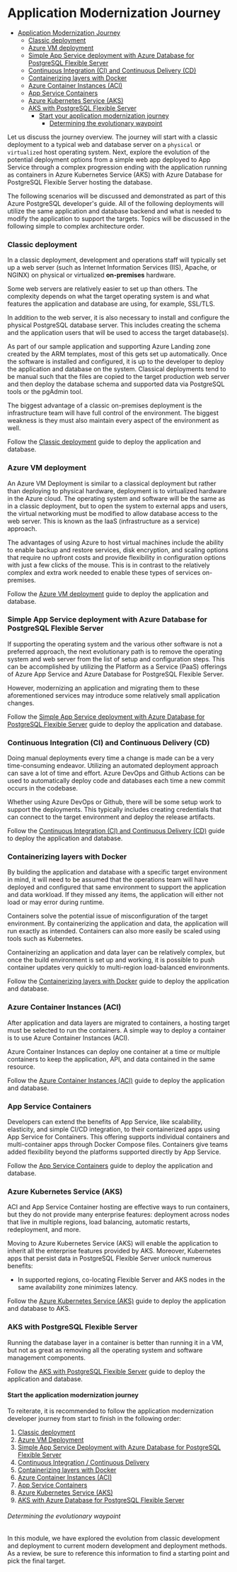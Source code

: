 # Application Modernization Journey

- [Application Modernization Journey](#application-modernization-journey)
  - [Classic deployment](#classic-deployment)
  - [Azure VM deployment](#azure-vm-deployment)
  - [Simple App Service deployment with Azure Database for PostgreSQL Flexible Server](#simple-app-service-deployment-with-azure-database-for-postgresql-flexible-server)
  - [Continuous Integration (CI) and Continuous Delivery (CD)](#continuous-integration-ci-and-continuous-delivery-cd)
  - [Containerizing layers with Docker](#containerizing-layers-with-docker)
  - [Azure Container Instances (ACI)](#azure-container-instances-aci)
  - [App Service Containers](#app-service-containers)
  - [Azure Kubernetes Service (AKS)](#azure-kubernetes-service-aks)
  - [AKS with PostgreSQL Flexible Server](#aks-with-postgresql-flexible-server)
    - [Start your application modernization journey](#start-your-application-modernization-journey)
      - [Determining the evolutionary waypoint](#determining-the-evolutionary-waypoint)

Let us discuss the journey overview. The journey will start with a classic deployment to a typical web and database server on a `physical` or `virtualized` host operating system. Next, explore the evolution of the potential deployment options from a simple web app deployed to App Service through a complex progression ending with the application running as containers in Azure Kubernetes Service (AKS) with Azure Database for PostgreSQL Flexible Server hosting the database.

The following scenarios will be discussed and demonstrated as part of this Azure PostgreSQL developer's guide. All of the following deployments will utilize the same application and database backend and what is needed to modify the application to support the targets. Topics will be discussed in the following simple to complex architecture order.

### Classic deployment

In a classic deployment, development and operations staff will typically set up a web server (such as Internet Information Services (IIS), Apache, or NGINX) on physical or virtualized **on-premises** hardware. 

Some web servers are relatively easier to set up than others. The complexity depends on what the target operating system is and what features the application and database are using, for example, SSL/TLS.

In addition to the web server, it is also necessary to install and configure the physical PostgreSQL database server. This includes creating the schema and the application users that will be used to access the target database(s).

As part of our sample application and supporting Azure Landing zone created by the ARM templates, most of this gets set up automatically. Once the software is installed and configured, it is up to the developer to deploy the application and database on the system. Classical deployments tend to be manual such that the files are copied to the target production web server and then deploy the database schema and supported data via PostgreSQL tools or the pgAdmin tool.

The biggest advantage of a classic on-premises deployment is the infrastructure team will have full control of the environment. The biggest weakness is they must also maintain every aspect of the environment as well.

Follow the [Classic deployment](https://github.com/azure/azure-postgresql/tree/master/DeveloperGuide/step-2-developer-journey-steps/01-ClassicDeploy) guide to deploy the application and database.

### Azure VM deployment

An Azure VM Deployment is similar to a classical deployment but rather than deploying to physical hardware, deployment is to virtualized hardware in the Azure cloud. The operating system and software will be the same as in a classic deployment, but to open the system to external apps and users, the virtual networking must be modified to allow database access to the web server. This is known as the IaaS (infrastructure as a service) approach.

The advantages of using Azure to host virtual machines include the ability to enable backup and restore services, disk encryption, and scaling options that require no upfront costs and provide flexibility in configuration options with just a few clicks of the mouse. This is in contrast to the relatively complex and extra work needed to enable these types of services on-premises.

Follow the [Azure VM deployment](https://github.com/azure/azure-postgresql/tree/master/DeveloperGuide/step-2-developer-journey-steps/02-01-CloudDeploy-Vm) guide to deploy the application and database.

### Simple App Service deployment with Azure Database for PostgreSQL Flexible Server

If supporting the operating system and the various other software is not a preferred approach, the next evolutionary path is to remove the operating system and web server from the list of setup and configuration steps. This can be accomplished by utilizing the Platform as a Service (PaaS) offerings of Azure App Service and Azure Database for PostgreSQL Flexible Server.

However, modernizing an application and migrating them to these aforementioned services may introduce some relatively small application changes.

Follow the [Simple App Service deployment with Azure Database for PostgreSQL Flexible Server](https://github.com/azure/azure-postgresql/tree/master/DeveloperGuide/step-2-developer-journey-steps/02-02-CloudDeploy-AppSvc) guide to deploy the application and database.

### Continuous Integration (CI) and Continuous Delivery (CD)

Doing manual deployments every time a change is made can be a very time-consuming endeavor. Utilizing an automated deployment approach can save a lot of time and effort. Azure DevOps and Github Actions can be used to automatically deploy code and databases each time a new commit occurs in the codebase.

Whether using Azure DevOps or Github, there will be some setup work to support the deployments. This typically includes creating credentials that can connect to the target environment and deploy the release artifacts.

Follow the [Continuous Integration (CI) and Continuous Delivery (CD)](https://github.com/azure/azure-postgresql/tree/master/DeveloperGuide/step-2-developer-journey-steps/02-03-CloudDeploy-CICD) guide to deploy the application and database.

### Containerizing layers with Docker

By building the application and database with a specific target environment in mind, it will need to be assumed that the operations team will have deployed and configured that same environment to support the application and data workload. If they missed any items, the application will either not load or may error during runtime.

Containers solve the potential issue of misconfiguration of the target environment. By containerizing the application and data, the application will run exactly as intended. Containers can also more easily be scaled using tools such as Kubernetes.

Containerizing an application and data layer can be relatively complex, but once the build environment is set up and working, it is possible to push container updates very quickly to multi-region load-balanced environments.

Follow the [Containerizing layers with Docker](https://github.com/azure/azure-postgresql/tree/master/DeveloperGuide/step-2-developer-journey-steps/03-00-Docker) guide to deploy the application and database.

### Azure Container Instances (ACI)

After application and data layers are migrated to containers, a hosting target must be selected to run the containers. A simple way to deploy a container is to use Azure Container Instances (ACI).

Azure Container Instances can deploy one container at a time or multiple containers to keep the application, API, and data contained in the same resource.

Follow the [Azure Container Instances (ACI)](https://github.com/azure/azure-postgresql/tree/master/DeveloperGuide/step-2-developer-journey-steps/03-01-CloudDeploy-ACI) guide to deploy the application and database.

### App Service Containers

Developers can extend the benefits of App Service, like scalability, elasticity, and simple CI/CD integration, to their containerized apps using App Service for Containers. This offering supports individual containers and multi-container apps through Docker Compose files. Containers give teams added flexibility beyond the platforms supported directly by App Service.

Follow the [App Service Containers](https://github.com/azure/azure-postgresql/tree/master/DeveloperGuide/step-2-developer-journey-steps/03-02-CloudDeploy-AppService-Container) guide to deploy the application and database.

### Azure Kubernetes Service (AKS)

ACI and App Service Container hosting are effective ways to run containers, but they do not provide many enterprise features: deployment across nodes that live in multiple regions, load balancing, automatic restarts, redeployment, and more.

Moving to Azure Kubernetes Service (AKS) will enable the application to inherit all the enterprise features provided by AKS. Moreover, Kubernetes apps that persist data in PostgreSQL Flexible Server unlock numerous benefits:

- In supported regions, co-locating Flexible Server and AKS nodes in the same availability zone minimizes latency.

Follow the [Azure Kubernetes Service (AKS)](https://github.com/azure/azure-postgresql/tree/master/DeveloperGuide/step-2-developer-journey-steps/04-AKS) guide to deploy the application and database to AKS.

### AKS with PostgreSQL Flexible Server

Running the database layer in a container is better than running it in a VM, but not as great as removing all the operating system and software management components.

Follow the [AKS with PostgreSQL Flexible Server](https://github.com/azure/azure-postgresql/tree/master/DeveloperGuide/step-2-developer-journey-steps/05-CloudDeploy-PostgreSQLFlex) guide to deploy the application and database.

#### Start the application modernization journey

To reiterate, it is recommended to follow the application modernization developer journey from start to finish in the following order:

1. [Classic deployment](https://github.com/azure/azure-postgresql/tree/master/DeveloperGuide/step-2-developer-journey-steps/01-ClassicDeploy)
2. [Azure VM Deployment](https://github.com/azure/azure-postgresql/tree/master/DeveloperGuide/step-2-developer-journey-steps/02-01-CloudDeploy-Vm)
3. [Simple App Service Deployment with Azure Database for PostgreSQL Flexible Server](https://github.com/azure/azure-postgresql/tree/master/DeveloperGuide/step-2-developer-journey-steps/02-02-CloudDeploy-AppSvc)
4. [Continuous Integration / Continuous Delivery](https://github.com/azure/azure-postgresql/tree/master/DeveloperGuide/step-2-developer-journey-steps/02-03-CloudDeploy-CICD)
5. [Containerizing layers with Docker](https://github.com/azure/azure-postgresql/tree/master/DeveloperGuide/step-2-developer-journey-steps/03-00-Docker)
6. [Azure Container Instances (ACI)](https://github.com/azure/azure-postgresql/tree/master/DeveloperGuide/step-2-developer-journey-steps/03-01-CloudDeploy-ACI)
7. [App Service Containers](https://github.com/azure/azure-postgresql/tree/master/DeveloperGuide/step-2-developer-journey-steps/03-02-CloudDeploy-AppService-Container)
8. [Azure Kubernetes Service (AKS)](https://github.com/azure/azure-postgresql/tree/master/DeveloperGuide/step-2-developer-journey-steps/04-AKS)
9. [AKS with Azure Database for PostgreSQL Flexible Server](https://github.com/azure/azure-postgresql/tree/master/DeveloperGuide/step-2-developer-journey-steps/05-CloudDeploy-PostgreSQLFlex)

###### Determining the evolutionary waypoint

In this module, we have explored the evolution from classic development and deployment to current modern development and deployment methods. As a review, be sure to reference this information to find a starting point and pick the final target.
